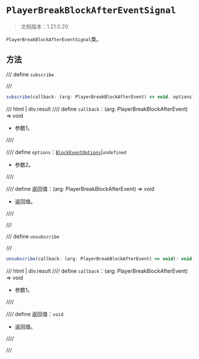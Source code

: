 # `PlayerBreakBlockAfterEventSignal`

> 文档版本：1.21.0.20

`PlayerBreakBlockAfterEventSignal`类。

## 方法

/// define
`subscribe`


///

```js
subscribe(callback: (arg: PlayerBreakBlockAfterEvent) => void, options?: BlockEventOptions): (arg: PlayerBreakBlockAfterEvent) => void
```

/// html | div.result
//// define
`callback`：(arg: PlayerBreakBlockAfterEvent) => void

- 参数1。


////

//// define
`options`：[`BlockEventOptions`](./blockeventoptions.md)|`undefined`

- 参数2。


////

//// define
返回值：(arg: PlayerBreakBlockAfterEvent) => void

- 返回值。


////

///


/// define
`unsubscribe`


///

```js
unsubscribe(callback: (arg: PlayerBreakBlockAfterEvent) => void): void
```

/// html | div.result
//// define
`callback`：(arg: PlayerBreakBlockAfterEvent) => void

- 参数1。


////

//// define
返回值：`void`

- 返回值。


////

///

